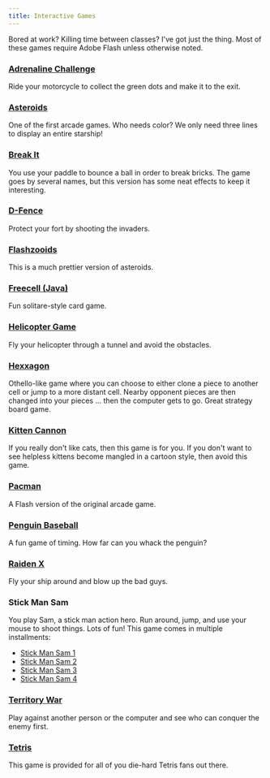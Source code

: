 ```yaml
---
title: Interactive Games
---
```


Bored at work?  Killing time between classes?  I've got just the thing.  Most of these games require Adobe Flash unless otherwise noted.


### [Adrenaline Challenge](adrenaline.swf)

Ride your motorcycle to collect the green dots and make it to the exit.


### [Asteroids](neave_asteroids.swf)

One of the first arcade games.  Who needs color?  We only need three lines to display an entire starship!


### [Break It](breakit.swf)

You use your paddle to bounce a ball in order to break bricks.  The game goes by several names, but this version has some neat effects to keep it interesting.


### [D-Fence](d-fence.swf)

Protect your fort by shooting the invaders.


### [Flashzooids](flashiness_fz.swf)

This is a much prettier version of asteroids.


### [Freecell (Java)](freecell/)

Fun solitare-style card game.


### [Helicopter Game](helicopter.swf)

Fly your helicopter through a tunnel and avoid the obstacles.


### [Hexxagon](neave_hexxagon.swf)

Othello-like game where you can choose to either clone a piece to another cell or jump to a more distant cell.  Nearby opponent pieces are then changed into your pieces ... then the computer gets to go.  Great strategy board game.


### [Kitten Cannon](kitten_cannon.swf)

If you really don't like cats, then this game is for you.  If you don't want to see helpless kittens become mangled in a cartoon style, then avoid this game.


### [Pacman](pacman.swf)

A Flash version of the original arcade game.


### [Penguin Baseball](penguin_baseball.swf)

A fun game of timing.  How far can you whack the penguin?


### [Raiden X](raiden_x.swf)

Fly your ship around and blow up the bad guys.


### Stick Man Sam

You play Sam, a stick man action hero.  Run around, jump, and use your mouse to shoot things.  Lots of fun!  This game comes in multiple installments:

* [Stick Man Sam 1](stickmansam1.swf)
* [Stick Man Sam 2](stickmansam2.swf)
* [Stick Man Sam 3](stickmansam3.swf)
* [Stick Man Sam 4](stickmansam4.swf)


### [Territory War](territory_war.swf)

Play against another person or the computer and see who can conquer the enemy first.


### [Tetris](neave_tetris.swf)

This game is provided for all of you die-hard Tetris fans out there.
